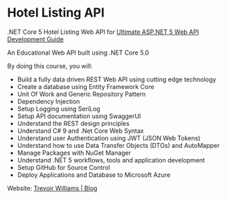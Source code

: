 # Hotel Listing API
.NET Core 5 Hotel Listing Web API for [Ultimate ASP.NET 5 Web API Development Guide](https://www.udemy.com/course/ultimate-aspnet-5-web-api-development-guide/?referralCode=354D04A638A9196767B3)

An Educational Web API built using .NET Core 5.0 

By doing this course, you will:
- Build a fully data driven REST Web API using cutting edge technology 
- Create a database using Entity Framework Core
- Unit Of Work and Generic Repository Pattern 
- Dependency Injection
- Setup Logging using SeriLog
- Setup API documentation using SwaggerUI
- Understand the REST design principles 
- Understand C# 9 and .Net Core Web Syntax
- Understand user Authentication using JWT (JSON Web Tokens) 
- Understand how to use Data Transfer Objects (DTOs) and AutoMapper 
- Manage Packages with NuGet Manager
- Understand .NET 5 workflows, tools and application development
- Setup GitHub for Source Control
- Deploy Applications and Database to Microsoft Azure

Website: [Trevoir Williams | Blog](http://bit.ly/2ux9hcn)
